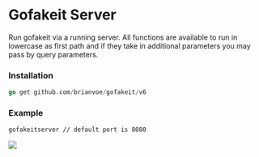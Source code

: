 # Gofakeit Server
Run gofakeit via a running server. 
All functions are available to run in lowercase as first path and if they take in additional parameters you may pass by query parameters.

### Installation
```go
go get github.com/brianvoe/gofakeit/v6
```

### Example
```bash
gofakeitserver // default port is 8080
```

![](https://raw.githubusercontent.com/brianvoe/gofakeit/master/cmd/gofakeitserver/server.gif)